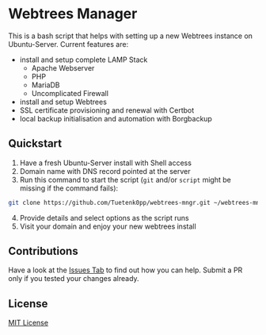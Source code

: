 # Webtrees Manager

This is a bash script that helps with setting up a new Webtrees instance on Ubuntu-Server.
Current features are:

- install and setup complete LAMP Stack
    - Apache Webserver
    - PHP
    - MariaDB
    - Uncomplicated Firewall
- install and setup Webtrees
- SSL certificate provisioning and renewal with Certbot
- local backup initialisation and automation with Borgbackup

## Quickstart

1. Have a fresh Ubuntu-Server install with Shell access
2. Domain name with DNS record pointed at the server
3. Run this command to start the script (`git` and/or `script` might be missing if the command fails):

```bash
git clone https://github.com/Tuetenk0pp/webtrees-mngr.git ~/webtrees-mngr && cd ~/webtrees-mngr/ && chmod +x webtrees-install.sh && script -c "sudo ./webtrees-install.sh" webtrees-install.log
```

4. Provide details and select options as the script runs
5. Visit your domain and enjoy your new webtrees install

## Contributions

Have a look at the [Issues Tab](./issues) to find out how you can help.
Submit a PR only if you tested your changes already.

## License

[MIT License](./LICENSE.md)

